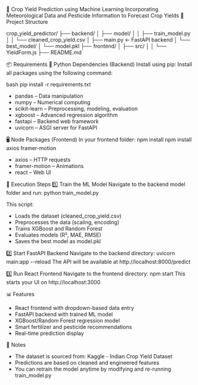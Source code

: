 🌾 Crop Yield Prediction using Machine Learning
Incorporating Meteorological Data and Pesticide Information to Forecast Crop Yields
📂 Project Structure

crop_yield_predictor/
├── backend/
│   ├── model/
│   │   ├── train_model.py
│   │   └── cleaned_crop_yield.csv
│   ├── main.py  ← FastAPI backend
│   └── best_model/
│       └── model.pkl
├── frontend/
│   ├── src/
│   │   └── YieldForm.js
├── README.md
    
📦 Requirements
🔧 Python Dependencies (Backend)
Install using pip:
Install all packages using the following command:

bash
pip install -r requirements.txt

- pandas – Data manipulation  
- numpy – Numerical computing  
- scikit-learn – Preprocessing, modeling, evaluation  
- xgboost – Advanced regression algorithm  
- fastapi – Backend web framework  
- uvicorn – ASGI server for FastAPI

🖥️ Node Packages (Frontend)
In your frontend folder:
npm install
npm install axios framer-motion

- axios – HTTP requests  
- framer-motion – Animations  
- react – Web UI

🚀 Execution Steps
1️⃣ Train the ML Model
Navigate to the backend model folder and run:
python train_model.py

This script:
- Loads the dataset (cleaned_crop_yield.csv)
- Preprocesses the data (scaling, encoding)
- Trains XGBoost and Random Forest
- Evaluates models (R², MAE, RMSE)
- Saves the best model as model.pkl
  
2️⃣ Start FastAPI Backend
Navigate to the backend directory:
uvicorn main:app --reload
The API will be available at http://localhost:8000/predict

3️⃣ Run React Frontend
Navigate to the frontend directory:
npm start
This starts your UI on http://localhost:3000

📊 Features
- React frontend with dropdown-based data entry
- FastAPI backend with trained ML model
- XGBoost/Random Forest regression model
- Smart fertilizer and pesticide recommendations
- Real-time prediction display

📌 Notes
- The dataset is sourced from: Kaggle - Indian Crop Yield Dataset
- Predictions are based on cleaned and engineered features
- You can retrain the model anytime by modifying and re-running train_model.py


